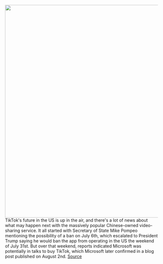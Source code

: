 <img src='https://cdn.vox-cdn.com/thumbor/MNlbIzZEw3HG6klwuwjfzdVFl-U=/0x0:2040x1360/1200x800/filters:focal(857x517:1183x843)/cdn.vox-cdn.com/uploads/chorus_image/image/67155015/acastro_200803_1777_tikTok_0001.0.0.jpg' width='700px' /><br/>
TikTok's future in the US is up in the air, and there's a lot of news about what may happen next with the massively popular Chinese-owned video-sharing service. It all started with Secretary of State Mike Pompeo mentioning the possibility of a ban on July 6th, which escalated to President Trump saying he would ban the app from operating in the US the weekend of July 31st. But over that weekend, reports indicated Microsoft was potentially in talks to buy TikTok, which Microsoft later confirmed in a blog post published on August 2nd.
<a href='https://www.theverge.com/21354287/tiktok-us-trump-bytedance-future-ban-news-updates'> Source <a/>